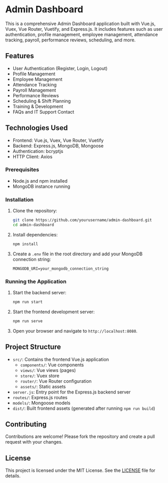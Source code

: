 # Admin Dashboard

This is a comprehensive Admin Dashboard application built with Vue.js, Vuex, Vue Router, Vuetify, and Express.js. It includes features such as user authentication, profile management, employee management, attendance tracking, payroll, performance reviews, scheduling, and more.

## Features

- User Authentication (Register, Login, Logout)
- Profile Management
- Employee Management
- Attendance Tracking
- Payroll Management
- Performance Reviews
- Scheduling & Shift Planning
- Training & Development
- FAQs and IT Support Contact

## Technologies Used

- Frontend: Vue.js, Vuex, Vue Router, Vuetify
- Backend: Express.js, MongoDB, Mongoose
- Authentication: bcryptjs
- HTTP Client: Axios

### Prerequisites

- Node.js and npm installed
- MongoDB instance running

### Installation

1. Clone the repository:
    ```sh
    git clone https://github.com/yourusername/admin-dashboard.git
    cd admin-dashboard
    ```

2. Install dependencies:
    ```sh
    npm install
    ```

3. Create a `.env` file in the root directory and add your MongoDB connection string:
    ```env
    MONGODB_URI=your_mongodb_connection_string
    ```

### Running the Application

1. Start the backend server:
    ```sh
    npm run start
    ```

2. Start the frontend development server:
    ```sh
    npm run serve
    ```

3. Open your browser and navigate to `http://localhost:8080`.

## Project Structure

- `src/`: Contains the frontend Vue.js application
  - `components/`: Vue components
  - `views/`: Vue views (pages)
  - `store/`: Vuex store
  - `router/`: Vue Router configuration
  - `assets/`: Static assets
- `server.js`: Entry point for the Express.js backend server
- `routes/`: Express.js routes
- `models/`: Mongoose models
- `dist/`: Built frontend assets (generated after running `npm run build`)

## Contributing

Contributions are welcome! Please fork the repository and create a pull request with your changes.

## License

This project is licensed under the MIT License. See the [LICENSE](LICENSE) file for details.
